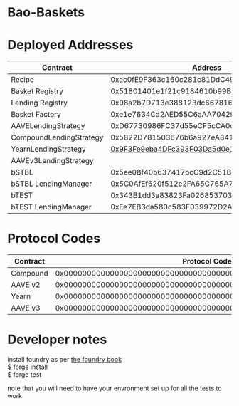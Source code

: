 # Bao-Baskets



# Deployed Addresses

Contract  	  					| Address									|Etherscan 																		|
--------------------------------| ------------------------------------------|-------------------------------------------------------------------------------|
Recipe	  				        | 0xac0fE9F363c160c281c81DdC49d0AA8cE04C02Eb|[Link](https://etherscan.io/address/0xac0fE9F363c160c281c81DdC49d0AA8cE04C02Eb)|
Basket Registry  				| 0x51801401e1f21c9184610b99B978D050a374566E|[Link](https://etherscan.io/address/0x51801401e1f21c9184610b99B978D050a374566E)|
Lending Registry  				| 0x08a2b7D713e388123dc6678168656659d297d397|[Link](https://etherscan.io/address/0x08a2b7D713e388123dc6678168656659d297d397)|
Basket Factory  				| 0xe1e7634Cd2AED55C6aAA704299E735987f372b70|[Link](https://etherscan.io/address/0xe1e7634Cd2AED55C6aAA704299E735987f372b70)|
AAVELendingStrategy				| 0xD67730986FC37d55eCF5cCA0d2D854f4FCf5d876|[Link](https://etherscan.io/address/0xD67730986FC37d55eCF5cCA0d2D854f4FCf5d876)|
CompoundLendingStrategy  		| 0x5822D781503676b6a927eA841039465193CA213a|[Link](https://etherscan.io/address/0x5822D781503676b6a927eA841039465193CA213a)|
YearnLendingStrategy  		    | [0x9F3Fe9eba4DFc393F03Da5d0e18aFEe78a5f87E6](https://etherscan.io/address/0x9F3Fe9eba4DFc393F03Da5d0e18aFEe78a5f87E6)|
AAVEv3LendingStrategy  		    | |[Link](https://etherscan.io/address/)|
bSTBL							| 0x5ee08f40b637417bcC9d2C51B62F4820ec9cF5D8|[Link](https://etherscan.io/address/0x5ee08f40b637417bcC9d2C51B62F4820ec9cF5D8)|
bSTBL LendingManager  			| 0x5C0AfEf620f512e2FA65C765A72fa46f9A41C6BD|[Link](https://etherscan.io/address/0x5C0AfEf620f512e2FA65C765A72fa46f9A41C6BD)|
bTEST							| 0x343B1dd3a83823Fa0268537030D90996572E743D|[Link](https://etherscan.io/address/0x343B1dd3a83823Fa0268537030D90996572E743D)|
bTEST LendingManager  			| 0xEe7EB3da580c583F039972D2A13394e367bE72D8|[Link](https://etherscan.io/address/0xEe7EB3da580c583F039972D2A13394e367bE72D8)|

# Protocol Codes

Contract  	  					| Protocol Code									                    |
--------------------------------| ------------------------------------------------------------------|
Compound 						| 0x0000000000000000000000000000000000000000000000000000000000000001|
AAVE v2  						| 0x0000000000000000000000000000000000000000000000000000000000000002|
Yearn  							| 0x0000000000000000000000000000000000000000000000000000000000000004|
AAVE v3  						| 0x0000000000000000000000000000000000000000000000000000000000000005|

# Developer notes

install foundry as per [the foundry book](https://book.getfoundry.sh/)  
    $ forge install  
    $ forge test  

note that you will need to have your envronment set up for all the tests to work



